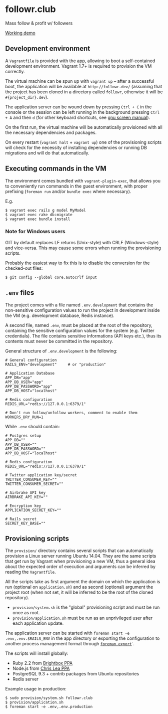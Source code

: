 # followr.club

Mass follow & profit w/ followers

[Working demo](https://followr.herokuapp.com)

## Development environment
A `Vagrantfile` is provided with the app, allowing to boot a self-contained development environment. Vagrant 1.7+ is required to provision the VM correctly.

The virtual machine can be spun up with `vagrant up` – after a successful boot, the application will be available at `http://followr.dev/` (assuming that the project has been cloned in a directory called `followr`, otherwise it will be `#{project_dir}.dev`). 

The application server can be wound down by pressing `Ctrl + C` in the console or the session can be left running in the background pressing `Ctrl + A` and then `d` (for other keyboard shortcuts, see [gnu screen manual](http://www.gnu.org/software/screen/manual/screen.html#Commands)).

On the first run, the virtual machine will be automatically provisioned with all the necessary dependencies and packages. 

On every restart (`vagrant halt` + `vagrant up`) one of the provisioning scripts will check for the necessity of installing dependencies or running DB migrations and will do that automatically.

## Executing commands in the VM
The environment comes bundled with `vagrant-plugin-exec`, that allows you to conveniently run commands in the guest environment, with proper prefixing (`foreman run` and/or `bundle exec` where necessary).

E.g.
```shell
$ vagrant exec rails g model MyModel
$ vagrant exec rake db:migrate
$ vagrant exec bundle install
```

### Note for Windows users

GIT by default replaces LF returns (Unix-style) with CRLF (Windows-style) and vice-versa. This may cause some errors when running the provisioning scripts.

Probably the easiest way to fix this is to disable the conversion for the checked-out files:

```shell
$ git config --global core.autocrlf input
```

## `.env` files

The project comes with a file named `.env.development` that contains the non-sensitive configuration values to run the project in development inside the VM (e.g. development database, Redis instance).

A second file, named `.env`, must be placed at the root of the repository, containing the sensitive configuration values for the system (e.g. Twitter credentials). The file contains sensitive informations (API keys etc.), thus its contents must never be committed in the repository. 

General structure of `.env.development` is the following:

```shell
# General configuration
RAILS_ENV="development"     # or "production"

# Application Database
APP_DB="app"
APP_DB_USER="app"
APP_DB_PASSWORD="app"
APP_DB_HOST="localhost"

# Redis configuration
REDIS_URL="redis://127.0.0.1:6379/1"

# Don't run follow/unfollow workers, comment to enable them
WORKERS_DRY_RUN=1
```

While `.env` should contain:

```shell
# Postgres setup
APP_DB=""
APP_DB_USER=""
APP_DB_PASSWORD=""
APP_DB_HOST="localhost"

# Redis configuration
REDIS_URL="redis://127.0.0.1:6379/1"

# Twitter application key/secret
TWITTER_CONSUMER_KEY=""
TWITTER_CONSUMER_SECRET=""

# Airbrake API key
AIRBRAKE_API_KEY=""

# Encryption key
APPLICATION_SECRET_KEY=""

# Rails secret
SECRET_KEY_BASE=""
```

## Provisioning scripts

The `provision/` directory contains several scripts that can automatically provision a Linux server running Ubuntu 14.04. They are the same scripts that get run by Vagrant when provisioning a new VM, thus a general idea about the expected order of execution and arguments can be inferred by reading the `Vagrantfile`. 

All the scripts take as first argument the domain on which the application is run (optional on `application.sh`) and as second (optional) argument the project root (when not set, it will be inferred to be the root of the cloned repository).

- `provision/system.sh` is the "global" provisioning script and must be run once as root.
- `provision/application.sh` must be run as an unprivileged user after each application update.

The application server can be started with `foreman start -e .env,.env.$RAILS_ENV` in the app directory or exporting the configuration to another process management format through [`foreman export`](http://ddollar.github.io/foreman/#EXPORTING)`. 

The scripts will install globally:

- Ruby 2.2 from [Brightbox PPA](https://launchpad.net/~brightbox/+archive/ubuntu/ruby-ng)
- Node.js from [Chris Lea PPA](https://launchpad.net/~chris-lea/+archive/ubuntu/node.js)
- PostgreSQL 9.3 + contrib packages from Ubuntu repositories
- Redis server

Example usage in production:

```shell
$ sudo provision/system.sh followr.club
$ provision/application.sh
$ foreman start -e .env,.env.production
```

